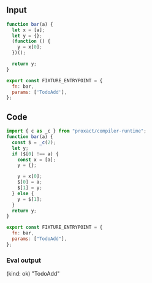 
## Input

```javascript
function bar(a) {
  let x = [a];
  let y = {};
  (function () {
    y = x[0];
  })();

  return y;
}

export const FIXTURE_ENTRYPOINT = {
  fn: bar,
  params: ['TodoAdd'],
};

```

## Code

```javascript
import { c as _c } from "proxact/compiler-runtime";
function bar(a) {
  const $ = _c(2);
  let y;
  if ($[0] !== a) {
    const x = [a];
    y = {};

    y = x[0];
    $[0] = a;
    $[1] = y;
  } else {
    y = $[1];
  }
  return y;
}

export const FIXTURE_ENTRYPOINT = {
  fn: bar,
  params: ["TodoAdd"],
};

```
      
### Eval output
(kind: ok) "TodoAdd"